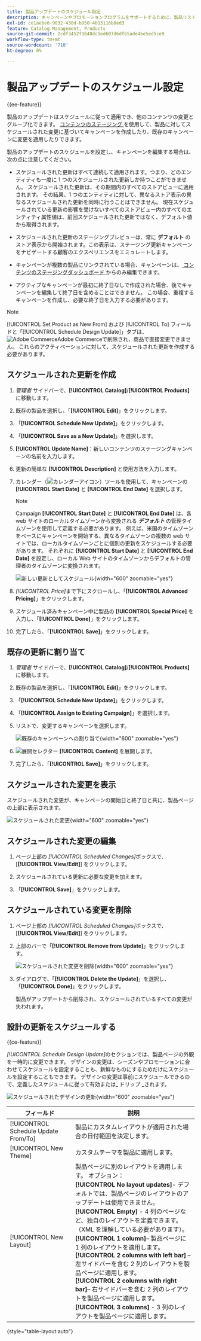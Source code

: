 ```yaml
---
title: 製品アップデートのスケジュール設定
description: キャンペーンやプロモーションプログラムをサポートするために、製品リストの変更をスケジュールする方法を説明します。
exl-id: ce1aebe6-9032-438d-b950-4b13116b8ed3
feature: Catalog Management, Products
source-git-commit: 2cdf3452f1648dc1ed607d6dfb5ade4be5ed5ce9
workflow-type: tm+mt
source-wordcount: '710'
ht-degree: 0%

---
```


# 製品アップデートのスケジュール設定

{{ee-feature}}

製品のアップデートはスケジュールに従って適用でき、他のコンテンツの変更とグループ化できます。 [ コンテンツのステージング ](../content-design/content-staging.md) を使用して、製品に対してスケジュールされた変更に基づいてキャンペーンを作成したり、既存のキャンペーンに変更を適用したりできます。

製品のアップデートのスケジュールを設定し、キャンペーンを編集する場合は、次の点に注意してください。

- スケジュールされた更新はすべて連続して適用されます。つまり、どのエンティティも一度に 1 つのスケジュールされた更新しか持つことができません。 スケジュールされた更新は、その期間内のすべてのストアビューに適用されます。 その結果、1 つのエンティティに対して、異なるストア表示の異なるスケジュールされた更新を同時に行うことはできません。 現在スケジュールされている更新の影響を受けないすべてのストアビュー内のすべてのエンティティ属性値は、前回スケジュールされた更新ではなく、デフォルト値から取得されます。

- スケジュールされた更新のステージングプレビューは、常に **デフォルト** のストア表示から開始されます。この表示は、ステージング更新キャンペーンをナビゲートする顧客のエクスペリエンスをエミュレートします。

- キャンペーンが複数の製品にリンクされている場合、キャンペーンは、[ コンテンツのステージングダッシュボード ](../content-design/content-staging-dashboard.md) からのみ編集できます。

- アクティブなキャンペーンが最初に終了日なしで作成された場合、後でキャンペーンを編集して終了日を含めることはできません。 この場合、重複するキャンペーンを作成し、必要な終了日を入力する必要があります。


>[!NOTE]
>
>[!UICONTROL Set Product as New From] および [!UICONTROL To] フィールドと「[!UICONTROL Schedule Design Update]」タブは、![Adobe Commerce](../assets/adobe-logo.svg)Adobe Commerceで削除され、商品で直接変更できません。 これらのアクティベーションに対して、スケジュールされた更新を作成する必要があります。

## スケジュールされた更新を作成

1. _管理者_ サイドバーで、**[!UICONTROL Catalog]**/**[!UICONTROL Products]** に移動します。

1. 既存の製品を選択し、「**[!UICONTROL Edit]**」をクリックします。

1. 「**[!UICONTROL Schedule New Update]**」をクリックします。

1. 「**[!UICONTROL Save as a New Update]**」を選択します。

1. **[!UICONTROL Update Name]**：新しいコンテンツのステージングキャンペーンの名前を入力します。

1. 更新の簡単な **[!UICONTROL Description]** と使用方法を入力します。

1. カレンダー（![ カレンダーアイコン ](../assets/icon-calendar.png)）ツールを使用して、キャンペーンの **[!UICONTROL Start Date]** と **[!UICONTROL End Date]** を選択します。

   >[!NOTE]
   >
   >Campaign **[!UICONTROL Start Date]** と **[!UICONTROL End Date]** は、各 web サイトのローカルタイムゾーンから変換される **_デフォルト_** の管理タイムゾーンを使用して定義する必要があります。 例えば、米国のタイムゾーンをベースにキャンペーンを開始する、異なるタイムゾーンの複数の web サイトでは、ローカルタイムゾーンごとに個別の更新をスケジュールする必要があります。 それぞれに **[!UICONTROL Start Date]** と **[!UICONTROL End Date]** を設定し、ローカル Web サイトのタイムゾーンからデフォルトの管理者のタイムゾーンに変換されます。

   ![ 新しい更新としてスケジュール ](./assets/product-schedule-as-new.png){width="600" zoomable="yes"}

1. _[!UICONTROL Price]_&#x200B;まで下にスクロールし、「**[!UICONTROL Advanced Pricing]**」をクリックします。

1. スケジュール済みキャンペーン中に製品の **[!UICONTROL Special Price]** を入力し、「**[!UICONTROL Done]**」をクリックします。

1. 完了したら、「**[!UICONTROL Save]**」をクリックします。

## 既存の更新に割り当て

1. _管理者_ サイドバーで、**[!UICONTROL Catalog]**/**[!UICONTROL Products]** に移動します。

1. 既存の製品を選択し、「**[!UICONTROL Edit]**」をクリックします。

1. 「**[!UICONTROL Schedule New Update]**」をクリックします。

1. 「**[!UICONTROL Assign to Existing Campaign]**」を選択します。

1. リストで、変更するキャンペーンを選択します。

   ![ 既存のキャンペーンへの割り当て ](./assets/scheduled-changes-assign-to-existing-campaign.png){width="600" zoomable="yes"}

1. ![ 展開セレクター ](../assets/icon-display-expand.png) **[!UICONTROL Content]** を展開します。

1. 完了したら、「**[!UICONTROL Save]**」をクリックします。

## スケジュールされた変更を表示

スケジュールされた変更が、キャンペーンの開始日と終了日と共に、製品ページの上部に表示されます。

![ スケジュールされた変更 ](./assets/view-product-scheduled-changes.png){width="600" zoomable="yes"}

## スケジュールされた変更の編集

1. ページ上部の _[!UICONTROL Scheduled Changes]_&#x200B;ボックスで、[**[!UICONTROL View/Edit]**] をクリックします。

1. スケジュールされている更新に必要な変更を加えます。

1. 「**[!UICONTROL Save]**」をクリックします。

## スケジュールされている変更を削除

1. ページ上部の _[!UICONTROL Scheduled Changes]_&#x200B;ボックスで、[**[!UICONTROL View/Edit]**] をクリックします。

1. 上部のバーで「**[!UICONTROL Remove from Update]**」をクリックします。

   ![ スケジュールされた変更を削除 ](./assets/remove-product-scheduled-changes.png){width="600" zoomable="yes"}

1. ダイアログで、「**[!UICONTROL Delete the Update]**」を選択し、「**[!UICONTROL Done]**」をクリックします。

   製品がアップデートから削除され、スケジュールされているすべての変更が失われます。

## 設計の更新をスケジュールする

{{ce-feature}}

_[!UICONTROL Schedule Design Update]_&#x200B;のセクションでは、製品ページの外観を一時的に変更できます。 デザインの変更は、シーズンやプロモーションに合わせてスケジュールを設定することも、新鮮なものにするためだけにスケジュールを設定することもできます。 デザインの変更は事前にスケジュールできるので、定義したスケジュールに従って有効または_ ドリップ _されます。

![ スケジュールされたデザインの更新 ](./assets/product-design-update-scheduled-ce.png){width="600" zoomable="yes"}


| フィールド | 説明 |
|--- |--- |
| [!UICONTROL Schedule Update From/To] | 製品にカスタムレイアウトが適用された場合の日付範囲を決定します。 |
| [!UICONTROL New Theme] | カスタムテーマを製品に適用します。 |
| [!UICONTROL New Layout] | 製品ページに別のレイアウトを適用します。 オプション：<br/>**[!UICONTROL No layout updates]**- デフォルトでは、製品ページのレイアウトのアップデートは使用できません。<br/>**[!UICONTROL Empty]** - 4 列のページなど、独自のレイアウトを定義できます。 （XML を理解している必要があります）。 <br/>**[!UICONTROL 1 column]**– 製品ページに 1 列のレイアウトを適用します。<br/>**[!UICONTROL 2 columns with left bar]** – 左サイドバーを含む 2 列のレイアウトを製品ページに適用します。 <br/>**[!UICONTROL 2 columns with right bar]**– 右サイドバーを含む 2 列のレイアウトを製品ページに適用します。<br/>**[!UICONTROL 3 columns]** - 3 列のレイアウトを製品ページに適用します。 |

{style="table-layout:auto"}
